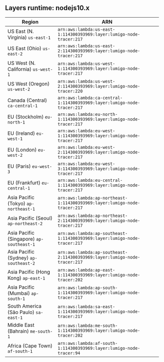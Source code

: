Layers runtime: nodejs10.x
----
| Region | ARN |
| --- | --- |
|US East (N. Virginia)  `us-east-1`|`arn:aws:lambda:us-east-1:114300393969:layer:lumigo-node-tracer:217`|
|US East (Ohio)  `us-east-2`|`arn:aws:lambda:us-east-2:114300393969:layer:lumigo-node-tracer:217`|
|US West (N. California)  `us-west-1`|`arn:aws:lambda:us-west-1:114300393969:layer:lumigo-node-tracer:217`|
|US West (Oregon)  `us-west-2`|`arn:aws:lambda:us-west-2:114300393969:layer:lumigo-node-tracer:220`|
|Canada (Central)  `ca-central-1`|`arn:aws:lambda:ca-central-1:114300393969:layer:lumigo-node-tracer:217`|
|EU (Stockholm)  `eu-north-1`|`arn:aws:lambda:eu-north-1:114300393969:layer:lumigo-node-tracer:217`|
|EU (Ireland)  `eu-west-1`|`arn:aws:lambda:eu-west-1:114300393969:layer:lumigo-node-tracer:217`|
|EU (London)  `eu-west-2`|`arn:aws:lambda:eu-west-2:114300393969:layer:lumigo-node-tracer:217`|
|EU (Paris)  `eu-west-3`|`arn:aws:lambda:eu-west-3:114300393969:layer:lumigo-node-tracer:217`|
|EU (Frankfurt)  `eu-central-1`|`arn:aws:lambda:eu-central-1:114300393969:layer:lumigo-node-tracer:217`|
|Asia Pacific (Tokyo)  `ap-northeast-1`|`arn:aws:lambda:ap-northeast-1:114300393969:layer:lumigo-node-tracer:217`|
|Asia Pacific (Seoul)  `ap-northeast-2`|`arn:aws:lambda:ap-northeast-2:114300393969:layer:lumigo-node-tracer:217`|
|Asia Pacific (Singapore)  `ap-southeast-1`|`arn:aws:lambda:ap-southeast-1:114300393969:layer:lumigo-node-tracer:217`|
|Asia Pacific (Sydney)  `ap-southeast-2`|`arn:aws:lambda:ap-southeast-2:114300393969:layer:lumigo-node-tracer:217`|
|Asia Pacific (Hong Kong)  `ap-east-1`|`arn:aws:lambda:ap-east-1:114300393969:layer:lumigo-node-tracer:202`|
|Asia Pacific (Mumbai)  `ap-south-1`|`arn:aws:lambda:ap-south-1:114300393969:layer:lumigo-node-tracer:217`|
|South America (São Paulo)  `sa-east-1`|`arn:aws:lambda:sa-east-1:114300393969:layer:lumigo-node-tracer:217`|
|Middle East (Bahrain)  `me-south-1`|`arn:aws:lambda:me-south-1:114300393969:layer:lumigo-node-tracer:202`|
|Africa (Cape Town)  `af-south-1`|`arn:aws:lambda:af-south-1:114300393969:layer:lumigo-node-tracer:94`|
